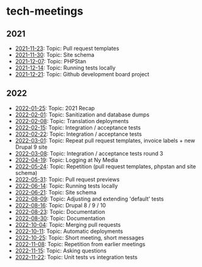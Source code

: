 # tech-meetings

## 2021
- [2021-11-23](https://github.com/nymedia/tech-meetings/blob/1.x/2021/2021-11-23.md): Topic: Pull request templates
- [2021-11-30](https://github.com/nymedia/tech-meetings/blob/1.x/2021/2021-11-30.md): Topic: Site schema
- [2021-12-07](https://github.com/nymedia/tech-meetings/blob/1.x/2021/2021-12-07.md): Topic: PHPStan
- [2021-12-14](https://github.com/nymedia/tech-meetings/blob/1.x/2021/2021-12-14.md): Topic: Running tests locally
- [2021-12-21](https://github.com/nymedia/tech-meetings/blob/1.x/2021/2021-12-21.md): Topic: Github development board project
## 2022
- [2022-01-25](https://github.com/nymedia/tech-meetings/blob/1.x/2022/2022-01-25.md): Topic: 2021 Recap
- [2022-02-01](https://github.com/nymedia/tech-meetings/blob/1.x/2022/2022-02-01.md): Topic: Sanitization and database dumps
- [2022-02-08](https://github.com/nymedia/tech-meetings/blob/1.x/2022/2022-02-08.md): Topic: Translation deployments
- [2022-02-15](https://github.com/nymedia/tech-meetings/blob/1.x/2022/2022-02-15.md): Topic: Integration / acceptance tests
- [2022-02-22](https://github.com/nymedia/tech-meetings/blob/1.x/2022/2022-02-22.md): Topic: Integration / acceptance tests
- [2022-03-01](https://github.com/nymedia/tech-meetings/blob/1.x/2022/2022-03-01.md): Topic: Repeat pull request templates, invoice labels + new Drupal 9 site
- [2022-03-08](https://github.com/nymedia/tech-meetings/blob/1.x/2022/2022-03-08.md): Topic: Integration / acceptance tests round 3
- [2022-04-19](https://github.com/nymedia/tech-meetings/blob/1.x/2022/2022-04-19.md): Topic: Logging at Ny Media
- [2022-05-24](https://github.com/nymedia/tech-meetings/blob/1.x/2022/2022-05-24.md): Topic: Repetition (pull request templates, phpstan and site schema)
- [2022-05-31](https://github.com/nymedia/tech-meetings/blob/1.x/2022/2022-05-31.md): Topic: Pull request previews
- [2022-06-14](https://github.com/nymedia/tech-meetings/blob/1.x/2022/2022-06-14.md): Topic: Running tests locally
- [2022-06-21](https://github.com/nymedia/tech-meetings/blob/1.x/2022/2022-06-21.md): Topic: Site schema
- [2022-08-09](https://github.com/nymedia/tech-meetings/blob/1.x/2022/2022-08-09.md): Topic: Adjusting and extending 'default' tests
- [2022-08-16](https://github.com/nymedia/tech-meetings/blob/1.x/2022/2022-08-16.md): Topic: Drupal 8 / 9 / 10
- [2022-08-23](https://github.com/nymedia/tech-meetings/blob/1.x/2022/2022-08-23.md): Topic: Documentation
- [2022-08-30](https://github.com/nymedia/tech-meetings/blob/1.x/2022/2022-08-30.md): Topic: Documentation
- [2022-10-04](https://github.com/nymedia/tech-meetings/blob/1.x/2022/2022-10-04.md): Topic: Merging pull requests
- [2022-10-11](https://github.com/nymedia/tech-meetings/blob/1.x/2022/2022-10-11.md): Topic: Automatic deployments
- [2022-10-25](https://github.com/nymedia/tech-meetings/blob/1.x/2022/2022-10-25.md): Topic: Short meeting, short messages
- [2022-11-08](https://github.com/nymedia/tech-meetings/blob/1.x/2022/2022-11-08.md): Topic: Repetition from earlier meetings
- [2022-11-15](https://github.com/nymedia/tech-meetings/blob/1.x/2022/2022-11-15.md): Topic: Asking questions
- [2022-11-22](https://github.com/nymedia/tech-meetings/blob/1.x/2022/2022-11-22.md): Topic: Unit tests vs integration tests
